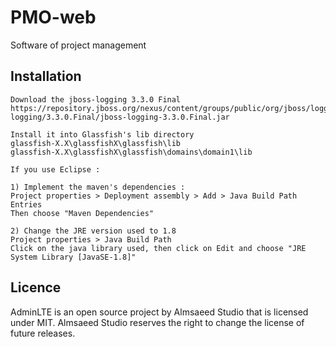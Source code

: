 PMO-web
=============

Software of project management

Installation
-----------

```
Download the jboss-logging 3.3.0 Final
https://repository.jboss.org/nexus/content/groups/public/org/jboss/logging/jboss-logging/3.3.0.Final/jboss-logging-3.3.0.Final.jar

Install it into Glassfish's lib directory
glassfish-X.X\glassfishX\glassfish\lib
glassfish-X.X\glassfishX\glassfish\domains\domain1\lib
```

```
If you use Eclipse :

1) Implement the maven's dependencies :
Project properties > Deployment assembly > Add > Java Build Path Entries
Then choose "Maven Dependencies"

2) Change the JRE version used to 1.8
Project properties > Java Build Path
Click on the java library used, then click on Edit and choose "JRE System Library [JavaSE-1.8]"
```

Licence
------------

AdminLTE is an open source project by Almsaeed Studio that is licensed under MIT. Almsaeed Studio reserves the right to change the license of future releases.